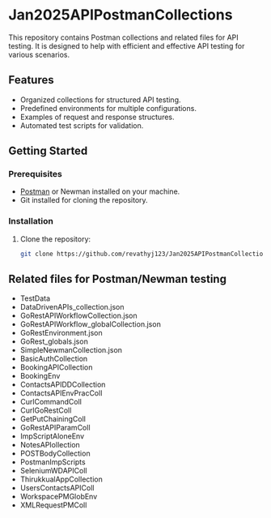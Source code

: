 # Jan2025APIPostmanCollections

This repository contains Postman collections and related files for API testing. It is designed to help with efficient and effective API testing for various scenarios.

## Features
- Organized collections for structured API testing.
- Predefined environments for multiple configurations.
- Examples of request and response structures.
- Automated test scripts for validation.

## Getting Started
### Prerequisites

- [Postman](https://www.postman.com/) or Newman installed on your machine.
- Git installed for cloning the repository.

### Installation
1. Clone the repository:
   ```bash
   git clone https://github.com/revathyj123/Jan2025APIPostmanCollections.git
   
## Related files for Postman/Newman testing
- TestData
- DataDrivenAPIs_collection.json
- GoRestAPIWorkflowCollection.json
- GoRestAPIWorkflow_globalCollection.json
- GoRestEnvironment.json
- GoRest_globals.json
- SimpleNewmanCollection.json
- BasicAuthCollection
- BookingAPICollection
- BookingEnv
- ContactsAPIDDCollection
- ContactsAPIEnvPracColl
- CurlCommandColl
- CurlGoRestColl
- GetPutChainingColl
- GoRestAPIParamColl
- ImpScriptAloneEnv
- NotesAPIollection
- POSTBodyCollection
- PostmanImpScripts
- SeleniumWDAPIColl
- ThirukkualAppCollection
- UsersContactsAPIColl
- WorkspacePMGlobEnv
- XMLRequestPMColl
